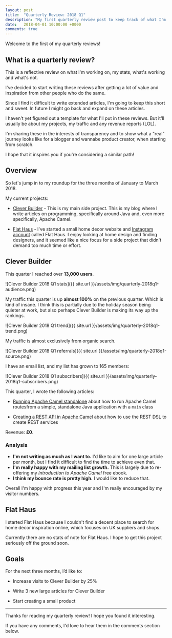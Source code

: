 ```yaml
---
layout: post
title:  "Quarterly Review: 2018 Q1"
description: "My first quarterly review post to keep track of what I'm doing, what's working and what's not."
date:   2018-04-01 10:00:00 +0000
comments: true
---
```


Welcome to the first of my quarterly reviews! 

## What is a quarterly review?

This is a reflective review on what I'm working on, my stats, what's working and what's not.

I've decided to start writing these reviews after getting a lot of value and inspiration from other people who do the same.

Since I find it difficult to write extended articles, I'm going to keep this short and sweet. In future I might go back and expand on these articles.

I haven't yet figured out a template for what I'll put in these reviews. But it'll usually be about my projects, my traffic and any revenue reports (LOL).

I'm sharing these in the interests of transparency and to show what a "real" journey looks like for a blogger and wannabe product creator, when starting from scratch. 

I hope that it inspires you if you're considering a similar path!

## Overview

So let's jump in to my roundup for the three months of January to March 2018.

My current projects:

- [Clever Builder][cb] - This is my main side project. This is my blog where I write articles on programming, specifically around Java and, even more specifically, Apache Camel.

- [Flat Haus][fh] - I've started a small home decor website and [Instagram account][fh-insta] called Flat Haus. I enjoy looking at home design and finding designers, and it seemed like a nice focus for a side project that didn't demand too much time or effort. 

## Clever Builder 

This quarter I reached over **13,000 users**.

![Clever Builder 2018 Q1 stats]({{ site.url }}/assets/img/quarterly-2018q1-audience.png)

My traffic this quarter is up **almost 100%** on the previous quarter. Which is kind of insane. I think this is partially due to the holiday season being quieter at work, but also perhaps Clever Builder is making its way up the rankings.

![Clever Builder 2018 Q1 trend]({{ site.url }}/assets/img/quarterly-2018q1-trend.png)

My traffic is almost exclusively from organic search. 

![Clever Builder 2018 Q1 referrals]({{ site.url }}/assets/img/quarterly-2018q1-source.png)

I have an email list, and my list has grown to 165 members:

![Clever Builder 2018 Q1 subscribers]({{ site.url }}/assets/img/quarterly-2018q1-subscribers.png)

This quarter, I wrote the following articles:

- [Running Apache Camel standalone][standalone] about how to run Apache Camel routesfrom a simple, standalone Java application with a `main` class

- [Creating a REST API in Apache Camel][camelrest] about how to use the REST DSL to create REST services

Revenue: **£0**. 

### Analysis

- **I'm not writing as much as I want to.** I'd like to aim for one large article per month, but I find it difficult to find the time to achieve even that.
- **I'm really happy with my mailing list growth.** This is largely due to re-offering my _Introduction to Apache Camel_ free ebook.
- **I think my bounce rate is pretty high.** I would like to reduce that.

Overall I'm happy with progress this year and I'm really encouraged by my visitor numbers.

## Flat Haus

I started Flat Haus because I couldn't find a decent place to search for home decor inspiration online, which focuses on UK suppliers and shops.

Currently there are no stats of note for Flat Haus. I hope to get this project seriously off the ground soon.

## Goals

For the next three months, I’d like to:

- Increase visits to Clever Builder by 25%

- Write 3 new large articles for Clever Builder

- Start creating a small product

---

Thanks for reading my quarterly review! I hope you found it interesting. 

If you have any comments, I'd love to hear them in the comments section below.

[cb]: https://cleverbuilder.com
[fh]: http://flat.haus
[fh-insta]: https://instagram.com/flat.haus
[standalone]: https://cleverbuilder.com/articles/camel-standalone-example/
[camelrest]: https://cleverbuilder.com/articles/camel-rest/

